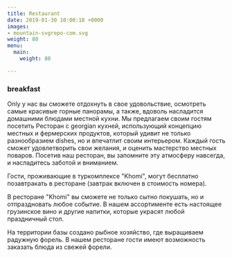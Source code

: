 ```yaml
---
title: Restaurant
date: 2019-01-30 10:00:18 +0000
images:
- mountain-svgrepo-com.svg
weight: 80
menu:
  main:
    weight: 80

---
```

### breakfast

Only у нас вы сможете отдохнуть в свое удовольствие, осмотреть самые красивые горные панорамы, а также, вдоволь насладится домашними блюдами местной кухни. Мы предлагаем своим гостям посетить Ресторан с georgian кухней, использующий концепцию местных и фермерских продуктов, который удивит не только разнообразием dishes, но и впечатлит своим интерьером. Каждый гость сможет удовлетворить свои желания, и оценить мастерство местных поваров. Посетив наш ресторан, вы запомните эту атмосферу навсегда, и насладитесь заботой и вниманием.

Гости, проживающие в туркомплексе "Khomi", могут бесплатно позавтракать в ресторане (завтрак включен в стоимость номера).

В ресторане "Khomi" вы сможете не только сытно покушать, но и отпраздновать любое событие. В нашем ассортименте есть настоящее грузинское вино и другие напитки, которые украсят любой праздничный стол.

На территории базы создано рыбное хозяйство, где выращиваем радужную форель. В нашем ресторане гости имеют возможность заказать блюда из свежей форели.